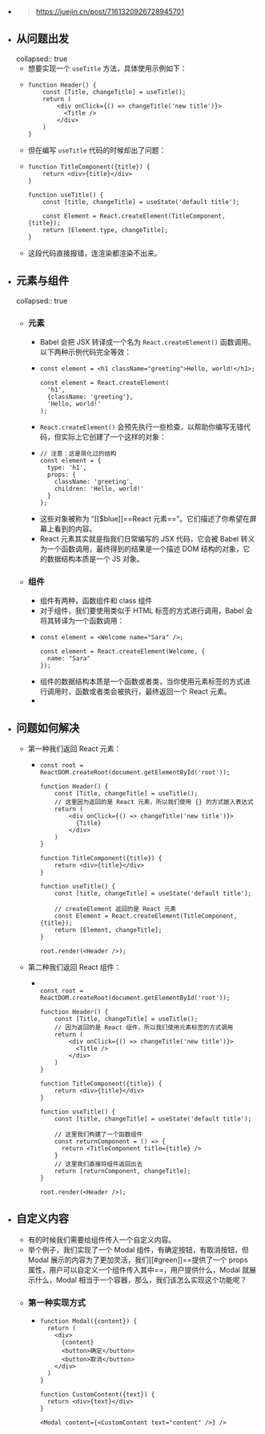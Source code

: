 - > https://juejin.cn/post/7161320926728945701
- ## 从问题出发
  collapsed:: true
	- 想要实现一个 `useTitle` 方法，具体使用示例如下：
	- ```
	  function Header() {
	      const [Title, changeTitle] = useTitle();
	      return (
	          <div onClick={() => changeTitle('new title')}>
	            <Title />
	          </div>
	      )
	  }
	  
	  ```
	- 但在编写 `useTitle` 代码的时候却出了问题：
	- ```
	  function TitleComponent({title}) {
	      return <div>{title}</div>
	  }
	  
	  function useTitle() {
	      const [title, changeTitle] = useState('default title');
	  
	      const Element = React.createElement(TitleComponent, {title});
	      return [Element.type, changeTitle];
	  }
	  
	  ```
	- 这段代码直接报错，连渲染都渲染不出来。
- ## 元素与组件
  collapsed:: true
	- ### 元素
		- Babel 会把 JSX 转译成一个名为 `React.createElement()` 函数调用。以下两种示例代码完全等效：
		- ```
		  const element = <h1 className="greeting">Hello, world!</h1>;
		  
		  const element = React.createElement(
		    'h1',
		    {className: 'greeting'},
		    'Hello, world!'
		  );
		  
		  ```
		- `React.createElement()` 会预先执行一些检查，以帮助你编写无错代码，但实际上它创建了一个这样的对象：
		- ```
		  // 注意：这是简化过的结构
		  const element = {
		    type: 'h1',
		    props: {
		      className: 'greeting',
		      children: 'Hello, world!'
		    }
		  };
		  
		  ```
		- 这些对象被称为 “[[$blue]]==React 元素==”。它们描述了你希望在屏幕上看到的内容。
		- React 元素其实就是指我们日常编写的 JSX 代码，它会被 Babel 转义为一个函数调用，最终得到的结果是一个描述 DOM 结构的对象，它的数据结构本质是一个 JS 对象。
	- ### 组件
		- 组件有两种，函数组件和 class 组件
		- 对于组件，我们要使用类似于 HTML 标签的方式进行调用，Babel 会将其转译为一个函数调用：
		- ```
		  const element = <Welcome name="Sara" />;
		  
		  const element = React.createElement(Welcome, {
		    name: "Sara"
		  });
		  
		  ```
		- 组件的数据结构本质是一个函数或者类，当你使用元素标签的方式进行调用时，函数或者类会被执行，最终返回一个 React 元素。
		-
- ## 问题如何解决
	- 第一种我们返回 React 元素：
		- ```
		  const root = ReactDOM.createRoot(document.getElementById('root'));
		  
		  function Header() {
		      const [Title, changeTitle] = useTitle();
		      // 这里因为返回的是 React 元素，所以我们使用 {} 的方式嵌入表达式
		      return (
		          <div onClick={() => changeTitle('new title')}>
		            {Title}
		          </div>
		      )
		  }
		  
		  function TitleComponent({title}) {
		      return <div>{title}</div>
		  }
		  
		  function useTitle() {
		      const [title, changeTitle] = useState('default title');
		  
		      // createElement 返回的是 React 元素
		      const Element = React.createElement(TitleComponent, {title});
		      return [Element, changeTitle];
		  }
		  
		  root.render(<Header />);
		  
		  ```
	- 第二种我们返回 React 组件：
		- ```
		  
		  const root = ReactDOM.createRoot(document.getElementById('root'));
		  
		  function Header() {
		      const [Title, changeTitle] = useTitle();
		      // 因为返回的是 React 组件，所以我们使用元素标签的方式调用
		      return (
		          <div onClick={() => changeTitle('new title')}>
		            <Title />
		          </div>
		      )
		  }
		  
		  function TitleComponent({title}) {
		      return <div>{title}</div>
		  }
		  
		  function useTitle() {
		      const [title, changeTitle] = useState('default title');
		  
		      // 这里我们构建了一个函数组件
		      const returnComponent = () => {
		      	return <TitleComponent title={title} />
		      }
		      // 这里我们直接将组件返回出去
		      return [returnComponent, changeTitle];
		  }
		  
		  root.render(<Header />);
		  
		  ```
- ## 自定义内容
	- 有的时候我们需要给组件传入一个自定义内容。
	- 举个例子，我们实现了一个 Modal 组件，有确定按钮，有取消按钮，但 Modal 展示的内容为了更加灵活，我们[[#green]]==提供了一个 props 属性，用户可以自定义一个组件传入其中==，用户提供什么，Modal 就展示什么，Modal 相当于一个容器，那么，我们该怎么实现这个功能呢？
	- ### 第一种实现方式
		- ```
		  function Modal({content}) {
		    return (
		      <div>
		        {content}
		        <button>确定</button>
		        <button>取消</button>
		      </div>
		    )
		  }
		  
		  function CustomContent({text}) {
		    return <div>{text}</div>
		  }
		  
		  <Modal content={<CustomContent text="content" />} />
		  
		  ```